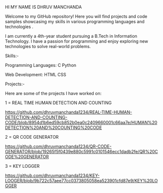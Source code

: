 HI MY NAME IS DHRUV MANCHANDA 

Welcome to my GitHub repository! Here you will find projects and code samples showcasing my skills in various programming languages and technologies . 


I am currently a 4th-year student pursuing a B.Tech in Information Technology. I have a passion for programming and enjoy exploring new technologies to solve real-world problems.


Skills:-

Programming Languages:
C
Python

Web Development:
HTML
CSS

Projects:-

Here are some of the projects I have worked on:

1 = REAL TIME HUMAN DETECTION AND COUNTING 

https://github.com/dhruvmanchanda1234/REAL-TIME-HUMAN-DETECTION-AND-COUNTING-CODE/blob/8954d1b6ed59cb852b0ea0c2409660001c66aa7e/HUMAN%20DETECTION%20AND%20COUNTING%20CODE

2 = QR CODE GENERATOR 

https://github.com/dhruvmanchanda1234/QR-CODE-GENERATOR/blob/19265f5f0439e880c5991c0101546ecc1dadb2fe/QR%20CODE%20GENERATOR

3 = KEY LOGGER 

https://github.com/dhruvmanchanda1234/KEY-LOOGER/blob/9b722c57aee77cc0373805058ea523901cfd87e9/KEY%20LOGGER

